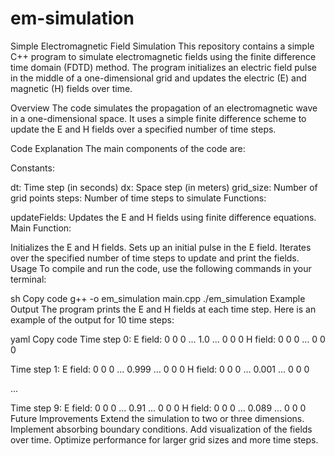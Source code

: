 # em-simulation

Simple Electromagnetic Field Simulation
This repository contains a simple C++ program to simulate electromagnetic fields using the finite difference time domain (FDTD) method. The program initializes an electric field pulse in the middle of a one-dimensional grid and updates the electric (E) and magnetic (H) fields over time.

Overview
The code simulates the propagation of an electromagnetic wave in a one-dimensional space. It uses a simple finite difference scheme to update the E and H fields over a specified number of time steps.

Code Explanation
The main components of the code are:

Constants:

dt: Time step (in seconds)
dx: Space step (in meters)
grid_size: Number of grid points
steps: Number of time steps to simulate
Functions:

updateFields: Updates the E and H fields using finite difference equations.
Main Function:

Initializes the E and H fields.
Sets up an initial pulse in the E field.
Iterates over the specified number of time steps to update and print the fields.
Usage
To compile and run the code, use the following commands in your terminal:

sh
Copy code
g++ -o em_simulation main.cpp
./em_simulation
Example Output
The program prints the E and H fields at each time step. Here is an example of the output for 10 time steps:

yaml
Copy code
Time step 0:
E field: 0 0 0 ... 1.0 ... 0 0 0 
H field: 0 0 0 ... 0 0 0 

Time step 1:
E field: 0 0 0 ... 0.999 ... 0 0 0 
H field: 0 0 0 ... 0.001 ... 0 0 0 

...

Time step 9:
E field: 0 0 0 ... 0.91 ... 0 0 0 
H field: 0 0 0 ... 0.089 ... 0 0 0 
Future Improvements
Extend the simulation to two or three dimensions.
Implement absorbing boundary conditions.
Add visualization of the fields over time.
Optimize performance for larger grid sizes and more time steps.
